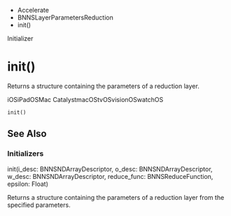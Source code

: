 

- Accelerate
- BNNSLayerParametersReduction
-  init() 

Initializer

# init()

Returns a structure containing the parameters of a reduction layer.

iOSiPadOSMac CatalystmacOStvOSvisionOSwatchOS

``` source
init()
```

## See Also

### Initializers

init(i_desc: BNNSNDArrayDescriptor, o_desc: BNNSNDArrayDescriptor, w_desc: BNNSNDArrayDescriptor, reduce_func: BNNSReduceFunction, epsilon: Float)

Returns a structure containing the parameters of a reduction layer from the specified parameters.

